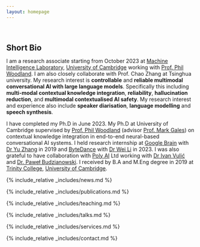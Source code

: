 ```yaml
---
layout: homepage
---
```


<h1 id="about-me"></h1>

<h2 style="margin: 60px 0px 10px;">Short Bio</h2>

<!-- I am currently a research associate in the Department of Engineering at [University of Cambridge](https://www.cam.ac.uk/). I am fortunate to work with [Prof. Phil Woodland](http://www.eng.cam.ac.uk/profiles/pw117). I received my Ph.D. in Computer Science at [Max Planck Institute for Informatics](https://www.mpi-inf.mpg.de/), where I was fortunate to be advised by [Prof. Bernt Schiele](https://people.mpi-inf.mpg.de/~schiele/) and [Prof. Qianru Sun](https://qianrusun.com/). As part of the [European Laboratory for Learning and Intelligent Systems (ELLIS) Ph.D. Program](https://ellis.eu/phd-postdoc), I was also co-supervised by [Prof. Christian Rupprecht](https://www.cs.ox.ac.uk/people/christian.rupprecht/) and [Prof. Andrea Vedaldi](https://www.robots.ox.ac.uk/~vedaldi/) in the [Visual Geometry Group (VGG)](https://www.robots.ox.ac.uk/~vgg/) at the [University of Oxford](https://www.ox.ac.uk/). From 2018 to 2019, I was a research intern at the [National University of Singapore](https://www.comp.nus.edu.sg/), working with [Prof. Tat-Seng Chua](https://www.chuatatseng.com/) and [Prof. Qianru Sun](https://qianrusun.com/). Prior to this, I obtained my bachelor’s degree from [Tianjin University](http://www.tju.edu.cn/english/index.htm).  -->

I am a research associate starting from October 2023 at [Machine Intelligence Laboratory](http://mi.eng.cam.ac.uk/), [University of Cambridge](https://www.cam.ac.uk/) working with [Prof. Phil Woodland](http://www.eng.cam.ac.uk/profiles/pw117). I am also closely collaborate with Prof. Chao Zhang at Tsinghua university. My research interest is **controllable** and **reliable multimodal conversational AI with large language models**. Specifically this including **multi-modal contextual knowledge integration**, **reliability**, **hallucination reduction**, and **multimodal contextualised AI safety**. My research interest and experience also include **speaker diarisation**, **language modelling** and **speech synthesis**.



I have completed my Ph.D in June 2023. My Ph.D at University of Cambridge supervised by [Prof. Phil Woodland](http://www.eng.cam.ac.uk/profiles/pw117) (advisor [Prof. Mark Gales](http://www.eng.cam.ac.uk/profiles/mjfg100)) on contextual knowledge integration in end-to-end neural-based conversational AI systems. I held research internship at [Google Brain](https://research.google/) with [Dr Yu Zhang](https://scholar.google.com/citations?user=EilVnKwAAAAJ&hl=en) in 2019 and [ByteDance](https://www.bytedance.com/en/) with [Dr Wei Li](https://scholar.google.com/citations?user=q8ZrKVIAAAAJ&hl=zh-CN) in 2023. I was also grateful to have collaboration with [Poly AI](https://poly.ai/) Ltd working with [Dr Ivan Vulić](https://sites.google.com/site/ivanvulic/) and [Dr. Paweł Budzianowski](https://budzianowski.github.io/). I received by B.A and M.Eng degree in 2019 at [Trinity College](https://www.trin.cam.ac.uk/), [University of Cambridge](https://www.cam.ac.uk/).



<!-- 
<strong style="color:#e74d3c; font-weight:600"><strong style="color:#e74d3c; font-weight:600">I will give lectures at Engineering department, University Cambridge in the semester xxx for Mphil scheme.</strong></strong> -->

{% include_relative _includes/news.md %}

{% include_relative _includes/publications.md %}

{% include_relative _includes/teaching.md %}

{% include_relative _includes/talks.md %}

{% include_relative _includes/services.md %}

{% include_relative _includes/contact.md %}
